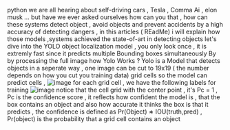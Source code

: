 python
we are all hearing about self-driving cars , Tesla , Comma Ai , elon musk ... but have we ever asked ourselves how can you that , how can these systems detect object , avoid objects and prevent accidents by a high accuracy of detecting dangers , in this articles ( REadMe) i will explain how those models ,systems achieved the state-of-art in detecting objects 
let's dive into the YOLO object localization model , you only look once , it is extremly fast since it predicts multiple Bounding boxes simultaneously By by processing the full image 
how Yolo Works ? 
Yolo is a Model that detects objects in a seperate way , one image can be cut to 19x19 ( the number depends on how you cut you training data) grid cells so the model can predict cells , ![image](https://user-images.githubusercontent.com/47725118/129443462-f90ea33c-2e15-4b0b-a502-3ccd89b8184f.png)
for each grid cell , we have the following labels for training 
![image](https://user-images.githubusercontent.com/47725118/129443479-652ae1ca-46d7-4d8a-8f8d-6563d697eb78.png)
notice that the cell grid with the center point , it's Pc = 1 , Pc is the confidence score , it reflects how confident the model is  , that the box contains an object and also how accurate it thinks the box  is that it predicts , the confidence is defined as  Pr(Object) ∗ IOU(truth,pred) , Pr(object) is the probability that a grid cell contains an object 
